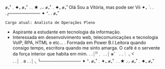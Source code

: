 








⧣₊˚﹒✦₊  ⧣₊˚  𓂃★    ⸝⸝ ⧣₊˚﹒✦₊  ⧣₊˚
Olá Sou a Vitória, mas pode ser Vii  ✦₊ ˊ˗ 
. .╭────────── ✦ ⁺.
. ⧣₊˚
   
    
    Cargo atual: Analista de Operações Pleno
-   Aspirante a estudante em tecnologia da informação.
-   Interessada em desenvolvimento web, telecomunicações e tecnologia VoIP, RPA, HTML e etc... 
.   Formada em Power B.I 
    Leitora quando consigo tempo, escritora quando me sinto amarga. 
    O café é o servente  da força interior que habita em mim. 
. .┊ꜝꜝ﹒
. .┊ ⨳゛
. .┊ ◟ヾ  
. .┊﹒𐐪 
. .┊ ◟ 
   ╰─────────────  ✦ ⁺.
⧣₊˚﹒✦₊  ⧣₊˚  𓂃★    ⸝⸝ ⧣₊˚﹒✦₊  ⧣₊˚
